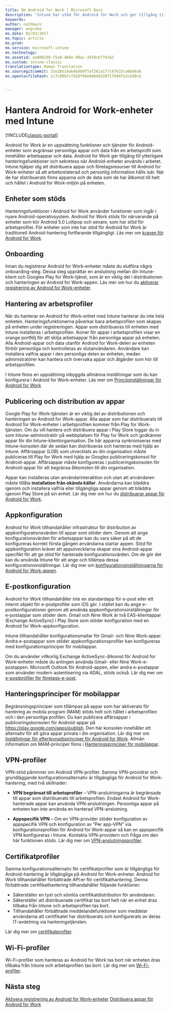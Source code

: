 ```yaml
---
title: Om Android for Work | Microsoft Docs
description: "Intune har stöd för Android for Work och ger tillgång till ytterligare hanteringsfunktioner och sekretess när Android-enheter används i arbetet."
keywords: 
author: nathbarn
manager: angrobe
ms.date: 02/03/2017
ms.topic: article
ms.prod: 
ms.service: microsoft-intune
ms.technology: 
ms.assetid: aa0002d9-f5a0-466e-98ac-3970cb77e3a2
ms.custom: intune-classic
translationtype: Human Translation
ms.sourcegitcommit: 31e28514ab4bdb0f5af261a1f7c87633ca0bd4a6
ms.openlocfilehash: 1c7c0967cfd29f68e8d6d0428f1f8407e2cbd9cb


---
```


# <a name="manage-android-for-work-devices-with-intune"></a>Hantera Android for Work-enheter med Intune

[!INCLUDE[classic-portal](../includes/classic-portal.md)]

Android for Work är en uppsättning funktioner och tjänster för Android-enheter som avgränsar personliga appar och data från en arbetsprofil som innehåller arbetsappar och data. Android for Work ger tillgång till ytterligare hanteringsfunktioner och sekretess när Android-enheter används i arbetet. Intune hjälper dig att distribuera appar och företagsresurser till Android for Work-enheter så att arbetsrelaterad och personlig information hålls isär. När de har distribuerats finns apparna och de data som de har åtkomst till helt och hållet i Android for Work-miljön på enheten.

## <a name="supported-devices"></a>Enheter som stöds

Hanteringsfunktioner i Android for Work använder funktioner som ingår i nyare Android-operativsystem. Android for Work stöds för närvarande på enheter som kör Android 5.0 Lollipop och senare, som har stöd för arbetsprofiler. För enheter som inte har stöd för Android for Work är traditionell Android-hantering fortfarande tillgängligt. Läs mer om [kraven för Android for Work](https://support.google.com/work/android/answer/6174145?hl=en&ref_topic=6151012).

## <a name="onboarding"></a>Onboarding

Innan du registrerar Android for Work-enheter måste du slutföra några onboarding-steg. Dessa steg upprättar en anslutning mellan din Intune-klient och Googles Play for Work-tjänst, som är en viktig del i distributionen och hanteringen av Android for Work-appen. Läs mer om hur du [aktiverar registrering av Android for Work-enheter](https://docs.microsoft.com/intune/deploy-use/set-up-android-for-work).

## <a name="work-profile-management"></a>Hantering av arbetsprofiler

När du hanterar en Android for Work-enhet med Intune hanterar du inte hela enheten. Hanteringsfunktionerna påverkar bara arbetsprofilen som skapas på enheten under registreringen. Appar som distribueras till enheten med Intune installeras i arbetsprofilen. Ikoner för appar i arbetsprofilen visar en orange portfölj för att skilja arbetsappar från personliga appar på enheten. Alla Android-appar och data utanför Android for Work-delen av enheten förblir personliga och kontrolleras av slutanvändaren. Användare kan installera valfria appar i den personliga delen av enheten, medan administratörer kan hantera och övervaka appar och åtgärder som hör till arbetsprofilen.

I Intune finns en uppsättning inbyggda allmänna inställningar som du kan konfigurera i Android for Work-enheter. Läs mer om [Principinställningar för Android for Work](android-for-work-policy-settings-in-microsoft-intune.md)

## <a name="app-publishing-and-distribution"></a>Publicering och distribution av appar

Google Play for Work-tjänsten är en viktig del av distributionen och hanteringen av Android for Work-appar. Alla appar som har distribuerats till Android for Work-enheter i arbetsprofilen kommer från Play for Work-tjänsten. Om du vill hantera och distribuera appar i Play Store loggar du in som Intune-administratör på webbplatsen för Play for Work och godkänner appar för din Intune-klientorganisation. De här apparna synkroniseras med Intune-konsolen där de sedan kan distribueras och hanteras med hjälp av Intune. Affärsappar (LOB) som utvecklats av din organisation måste publiceras till Play for Work med hjälp av Googles publiceringskonsol för Android-appar. Affärsappar måste konfigureras i publiceringskonsolen för Android-appar för att begränsa åtkomsten till din organisation.

Appar kan installeras utan användarinteraktion och utan att användaren måste tillåta **installation från okända källor**. Användarna kan bläddra igenom och installera valfria eller tillgängliga appar genom att bläddra igenom Play Store på sin enhet. Lär dig mer om hur du [distribuerar appar för Android for Work](https://docs.microsoft.com/intune/deploy-use/android-for-work-apps).

## <a name="app-configuration"></a>Appkonfiguration

Android for Work tillhandahåller infrastruktur för distribution av appkonfigurationsvärden till appar som stöder dem. Genom att ange konfigurationsvärden för arbetsappar kan du vara säker på att de konfigureras korrekt första gången användarna startar appen. Stöd för appkonfiguration kräver att apputvecklarna skapar sina Android-appar specifikt för att ge stöd för hanterade konfigurationsvärden. Om de gör det kan du använda Intune för att ange och tillämpa dessa konfigurationsinställningar. Lär dig mer om [konfigurationsinställningarna för Android for Work-appen](afw-app-configuration-policy.md).

## <a name="email-configuration"></a>E-postkonfiguration

Android for Work tillhandahåller inte en standardapp för e-post eller ett internt objekt för e-postprofiler som iOS gör. I stället kan du ange e-postkonfigurationer genom att använda appkonfigurationsinställningar för e-postappar som stöder dem. Gmail och Nine Work är två EAS-klientappar (Exchange ActiveSync) i Play Store som stöder konfiguration med en Android for Work-appkonfiguration.

Intune tillhandahåller konfigurationsmallar för Gmail- och Nine Work-appar. Andra e-postappar som stöder appkonfigurationsprofiler kan konfigureras med konfigurationsprinciper för mobilappar.

Om du använder villkorlig Exchange ActiveSync-åtkomst för Android for Work-enheter måste du antingen använda Gmail- eller Nine Work-e-postappen. Microsoft Outlook för Android-appen, eller andra e-postappar som använder modern autentisering via ADAL, stöds också. Lär dig mer om [e-postprofiler för företags-e-post](configure-access-to-corporate-email-using-email-profiles-with-microsoft-intune.md).

## <a name="mobile-app-management-policies"></a>Hanteringsprinciper för mobilappar

Begränsningsprinciper som tillämpas på appar som har aktiverats för hantering av mobila program (MAM) stöds helt och hållet i arbetsprofilen och i den personliga profilen. Du kan publicera affärsappar i publiceringskonsolen för Android-appar på https://play.google.com/apps/publish. Den här konsolen innehåller ett alternativ för att göra appar privata i din organisation. Lär dig mer om [Inställningar för efterlevnadsprinciper för Android for Work](afw-compliance-policy-settings-in-microsoft-intune.md). Allmän information om MAM-principer finns i [Hanteringsprinciper för mobilappar](protect-app-data-using-mobile-app-management-policies-with-microsoft-intune.md).

## <a name="vpn-profiles"></a>VPN-profiler

VPN-stöd påminner om Android VPN-profiler. Samma VPN-providrar och grundläggande konfigurationsalternativ är tillgängliga för Android for Work-hantering, med två skillnader:

-  **VPN begränsat till arbetsprofiler** – VPN-anslutningarna är begränsade till appar som distribuerats till arbetsprofilen. Endast Android for Work-hanterade appar kan använda VPN-anslutningen. Personliga appar på enheten kan inte använda en hanterad VPN-anslutning.

-  **Appspecifik VPN** – Om en VPN-provider stöder konfiguration av appspecifik VPN och konfiguration av ”Per app-VPN” via konfigurationsprofilen för Android for Work-appar så kan en appspecifik VPN konfigureras i Intune. Kontakta VPN-providern och fråga om den här funktionen stöds. Lär dig mer om [VPN-anslutningsprofiler](vpn-connections-in-microsoft-intune.md).

## <a name="certificate-profiles"></a>Certifikatprofiler

Samma konfigurationsalternativ för certifikatprofiler som är tillgängliga för Android-hantering är tillgängliga på Android for Work-enheter. Android for Work tillhandahåller förbättrade API:er för certifikathantering. Denna förbättrade certifikathantering tillhandahåller följande funktioner:

- Säkerställer en tyst och sömlös certifikatdistribution för användaren.
-  Säkerställer att distribuerade certifikat tas bort helt när en enhet dras tillbaka från Intune och arbetsprofilen tas bort.
-  Tillhandahåller förbättrade meddelandefunktioner som meddelar användarna att certifikatet har distribuerats och konfigurerats av deras IT-avdelning via hanteringstjänsten.

Lär dig mer om [certifikatprofiler](secure-resource-access-with-certificate-profiles.md).

## <a name="wi-fi-profiles"></a>Wi-Fi-profiler

Wi-Fi-profiler som hanteras av Android for Work tas bort när enheten dras tillbaka från Intune och arbetsprofilen tas bort. Lär dig mer om [Wi-Fi-profiler](wi-fi-connections-in-microsoft-intune.md).

## <a name="next-steps"></a>Nästa steg
[Aktivera registrering av Android for Work-enheter](https://docs.microsoft.com/en-us/intune/deploy-use/set-up-android-for-work)
[Distribuera appar för Android for Work](https://docs.microsoft.com/en-us/intune/deploy-use/android-for-work-apps)



<!--HONumber=Feb17_HO1-->


